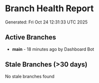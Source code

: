 # Branch Health Report
Generated: Fri Oct 24 12:31:33 UTC 2025

## Active Branches
- **main** - 18 minutes ago by Dashboard Bot

## Stale Branches (>30 days)
No stale branches found

